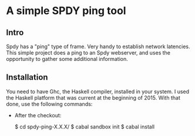 
A simple SPDY ping tool
=======================

Intro
-----

Spdy has a "ping" type of frame. Very handy to establish
network latencies. This simple project does a ping to an
Spdy webserver, and uses the opportunity to gather some 
additional information.

Installation
------------

You need to have Ghc, the Haskell compiler, installed in 
your system. I used the Haskell platform that was current 
at the beginning of 2015. With that done, use the 
following commands:

* After the checkout:

   $ cd spdy-ping-X.X.X/
   $ cabal sandbox init
   $ cabal install


